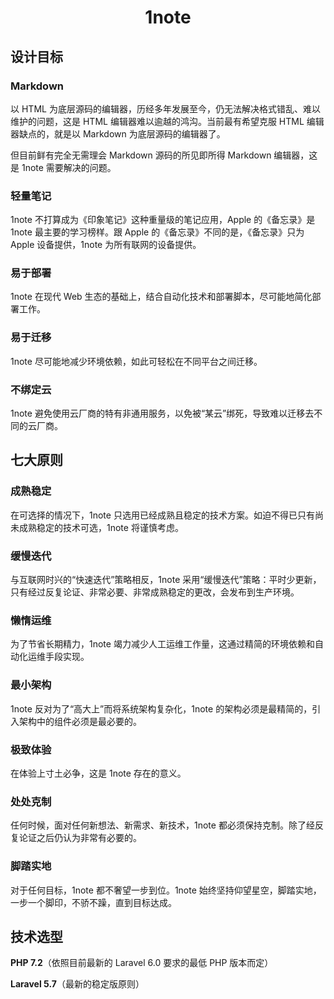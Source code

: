 <h1 align="center">1note</h1>


## 设计目标

### Markdown

以 HTML 为底层源码的编辑器，历经多年发展至今，仍无法解决格式错乱、难以维护的问题，这是 HTML 编辑器难以逾越的鸿沟。当前最有希望克服 HTML 编辑器缺点的，就是以 Markdown 为底层源码的编辑器了。

但目前鲜有完全无需理会 Markdown 源码的所见即所得 Markdown 编辑器，这是 1note 需要解决的问题。

### 轻量笔记

1note 不打算成为《印象笔记》这种重量级的笔记应用，Apple 的《备忘录》是 1note 最主要的学习榜样。跟 Apple 的《备忘录》不同的是，《备忘录》只为 Apple 设备提供，1note 为所有联网的设备提供。

### 易于部署

1note 在现代 Web 生态的基础上，结合自动化技术和部署脚本，尽可能地简化部署工作。

### 易于迁移

1note 尽可能地减少环境依赖，如此可轻松在不同平台之间迁移。

### 不绑定云

1note 避免使用云厂商的特有非通用服务，以免被“某云”绑死，导致难以迁移去不同的云厂商。



## 七大原则

### 成熟稳定

在可选择的情况下，1note 只选用已经成熟且稳定的技术方案。如迫不得已只有尚未成熟稳定的技术可选，1note 将谨慎考虑。

### 缓慢迭代

与互联网时兴的“快速迭代”策略相反，1note 采用“缓慢迭代”策略：平时少更新，只有经过反复论证、非常必要、非常成熟稳定的更改，会发布到生产环境。

### 懒惰运维

为了节省长期精力，1note 竭力减少人工运维工作量，这通过精简的环境依赖和自动化运维手段实现。

### 最小架构

1note 反对为了“高大上”而将系统架构复杂化，1note 的架构必须是最精简的，引入架构中的组件必须是最必要的。

### 极致体验

在体验上寸土必争，这是 1note 存在的意义。

### 处处克制

任何时候，面对任何新想法、新需求、新技术，1note 都必须保持克制。除了经反复论证之后仍认为非常有必要的。

### 脚踏实地

对于任何目标，1note 都不奢望一步到位。1note 始终坚持仰望星空，脚踏实地，一步一个脚印，不骄不躁，直到目标达成。



## 技术选型

**PHP 7.2**（依照目前最新的 Laravel 6.0 要求的最低 PHP 版本而定）

**Laravel 5.7**（最新的稳定版原则）
